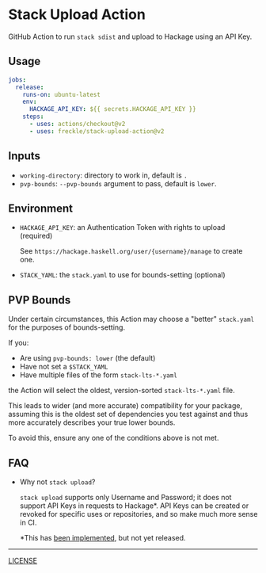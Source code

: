 # Stack Upload Action

GitHub Action to run `stack sdist` and upload to Hackage using an API Key.

## Usage

```yaml
jobs:
  release:
    runs-on: ubuntu-latest
    env:
      HACKAGE_API_KEY: ${{ secrets.HACKAGE_API_KEY }}
    steps:
      - uses: actions/checkout@v2
      - uses: freckle/stack-upload-action@v2
```

## Inputs

- `working-directory`: directory to work in, default is `.`
- `pvp-bounds`: `--pvp-bounds` argument to pass, default is `lower`.

## Environment

- `HACKAGE_API_KEY`: an Authentication Token with rights to upload (required)

  See `https://hackage.haskell.org/user/{username}/manage` to create one.

- `STACK_YAML`: the `stack.yaml` to use for bounds-setting (optional)

## PVP Bounds

Under certain circumstances, this Action may choose a "better" `stack.yaml` for
the purposes of bounds-setting.

If you:

- Are using `pvp-bounds: lower` (the default)
- Have not set a `$STACK_YAML`
- Have multiple files of the form `stack-lts-*.yaml`

the Action will select the oldest, version-sorted `stack-lts-*.yaml` file.

This leads to wider (and more accurate) compatibility for your package, assuming
this is the oldest set of dependencies you test against and thus more accurately
describes your true lower bounds.

To avoid this, ensure any one of the conditions above is not met.

## FAQ

- Why not `stack upload`?

  `stack upload` supports only Username and Password; it does not support API
  Keys in requests to Hackage\*. API Keys can be created or revoked for specific
  uses or repositories, and so make much more sense in CI.

  \*This has [been implemented][stack-commit], but not yet released.

  [stack-commit]: https://github.com/hololeap/stack/commit/a2eff4d023148aeac288029b91ec531e5e120092

---

[LICENSE](./LICENSE)
